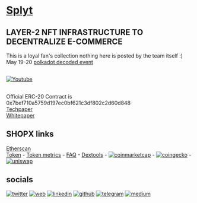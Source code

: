 # [Splyt](https://www.splytcore.org/)
## LAYER-2 NFT INFRASTRUCTURE TO DECENTRALIZE E-COMMERCE
This is a loyal fan's collection nothing here is posted by the team itself :)  
May 19-20 [polkadot decoded event](https://decoded.polkadot.network/results/)  

## 
[![Youtube](https://img.youtube.com/vi/gOur7pm6yl0/0.jpg)](https://www.youtube.com/watch?v=gOur7pm6yl0)  

## 
Official ERC-20 Contract is 0x7bef710a5759d197ec0bf621c3df802c2d60d848  
[Techpaper](https://github.com/mr100x/splyt/blob/main/Splyt%20Technical%20Paper.pdf)  
[Whitepaper](https://github.com/mr100x/splyt/blob/main/WP%20The%20E-Commerce%20eNFT%C2%AE%20Infrastructure.pdf)  

## SHOPX links

[Etherscan](https://etherscan.io/token/0x7bef710a5759d197ec0bf621c3df802c2d60d848?a=0xd94f0c56624646a549565636c54bcba566718067)  
[Token](https://www.splytgenesis.com/#shopx) - 
[Token metrics](https://www.splytgenesis.com/#metrics) - 
[FAQ](https://www.splytgenesis.com/#faq) - 
[Dextools](https://www.dextools.io/app/uniswap/pair-explorer/0x37ac54dc7dd237eecfd0b61efdd57b15fe158be0) - 
[![][7.1]][7] - 
[![][8.1]][8] - 
[![][9.1]][9] 

## socials 
[![][1.1]][1] 
[![][2.1]][2] 
[![][3.1]][3] 
[![][4.1]][4] 
[![][5.1]][5] 
[![][6.1]][6] 

[1.1]: img/icons/twitter.png (twitter) 
[2.1]: img/icons/web.png (web) 
[3.1]: imd/icons/linkedin.png (linkedin) 
[4.1]: img/icons/github.png (github) 
[5.1]: img/icons/telegram.png (telegram) 
[6.1]: img/icons/medium.png (medium)  
[7.1]: img/icons/cmc.png (coinmarketcap)  
[8.1]: img/icons/gecko.png (coingecko)  
[9.1]: img/icons/unicorn.png (uniswap)  

[1]: https://www.twitter.com/splytcore 
[2]: https://www.splytcore.org/ 
[3]: https://www.linkedin.com/company/splytcore 
[4]: https://github.com/splytcore 
[5]: https://t.me/splytcore 
[6]: https://medium.com/splytcore 
[7]: https://coinmarketcap.com/currencies/splyt/ 
[8]: https://www.coingecko.com/en/coins/splyt
[9]: https://info.uniswap.org/pair/0x37ac54dc7dd237eecfd0b61efdd57b15fe158be0 


